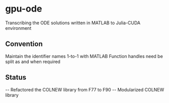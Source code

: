 # gpu-ode
Transcribing the ODE solutions written in MATLAB to Julia-CUDA environment

## Convention
Maintain the identifier names 1-to-1 with MATLAB
Function handles need be split as and when required


## Status
-- Refactored the COLNEW library from F77 to F90
-- Modularized COLNEW library 
